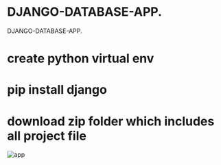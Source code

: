 # DJANGO-DATABASE-APP.
DJANGO-DATABASE-APP.

# create python virtual env

# pip install django

# download zip folder which includes all project file

![app](https://github.com/adnanmajeed82/DJANGO-DATABASE-APP./assets/49750395/1de6ce5f-ddf9-4b3a-89b0-bd366382b8d3)
